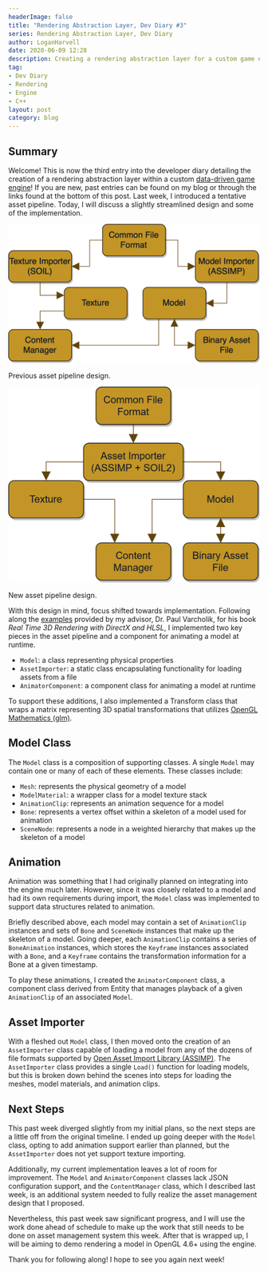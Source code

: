 ```yaml
---
headerImage: false
title: "Rendering Abstraction Layer, Dev Diary #3"
series: Rendering Abstraction Layer, Dev Diary
author: LoganHarvell
date: 2020-06-09 12:28
description: Creating a rendering abstraction layer for a custom game engine.
tag:
- Dev Diary
- Rendering
- Engine
- C++
layout: post
category: blog
---
```


## Summary

Welcome! This is now the third entry into the developer diary detailing the creation of a rendering abstraction layer within a custom [data-driven game engine](/fiea-game-engine)! If you are new, past entries can be found on my blog or through the links found at the bottom of this post. Last week, I introduced a tentative asset pipeline. Today, I will discuss a slightly streamlined design and some of the implementation.

![Tentative Asset Pipeline](/assets/images/FieaGameEngine/AssetManagement.png)
<figcaption class="caption">Previous asset pipeline design.</figcaption>

<div class="breaker"></div>

![New Asset Pipeline](/assets/images/FieaGameEngine/NewAssetManagement.png)
<figcaption class="caption">New asset pipeline design.</figcaption>

With this design in mind, focus shifted towards implementation. Following along the [examples](https://bitbucket.org/pvarcholik/real-time-3d-rendering-with-directx-and-hlsl/src/master/) provided by my advisor, Dr. Paul Varcholik, for his book *Real Time 3D Rendering with DirectX and HLSL*, I implemented two key pieces in the asset pipeline and a component for animating a model at runtime.

- `Model`: a class representing physical properties
- `AssetImporter`: a static class encapsulating functionality for loading assets from a file
- `AnimatorComponent`: a component class for animating a model at runtime

To support these additions, I also implemented a Transform class that wraps a matrix representing 3D spatial transformations that utilizes [OpenGL Mathematics (glm)](https://glm.g-truc.net/0.9.9/index.html).

## Model Class

The `Model` class is a composition of supporting classes. A single `Model` may contain one or many of each of these elements. These classes include:

- `Mesh`: represents the physical geometry of a model
- `ModelMaterial`: a wrapper class for a model texture stack
- `AnimationClip`: represents an animation sequence for a model
- `Bone`: represents a vertex offset within a skeleton of a model used for animation
- `SceneNode`: represents a node in a weighted hierarchy that makes up the skeleton of a model

## Animation

Animation was something that I had originally planned on integrating into the engine much later. However, since it was closely related to a model and had its own requirements during import, the `Model` class was implemented to support data structures related to animation.

Briefly described above, each model may contain a set of `AnimationClip` instances and sets of `Bone` and `SceneNode` instances that make up the skeleton of a model. Going deeper, each `AnimationClip` contains a series of `BoneAnimation` instances, which stores the `Keyframe` instances associated with a `Bone`, and a `Keyframe` contains the transformation information for a Bone at a given timestamp.

To play these animations, I created the `AnimatorComponent` class, a component class derived from Entity that manages playback of a given `AnimationClip` of an associated `Model`.

## Asset Importer

With a fleshed out `Model` class, I then moved onto the creation of an `AssetImporter` class capable of loading a model from any of the dozens of file formats supported by [Open Asset Import Library (ASSIMP)](https://github.com/assimp/assimp). The `AssetImporter` class provides a single `Load()` function for loading models, but this is broken down behind the scenes into steps for loading the meshes, model materials, and animation clips.

## Next Steps

This past week diverged slightly from my initial plans, so the next steps are a little off from the original timeline. I ended up going deeper with the `Model` class, opting to add animation support earlier than planned, but the `AssetImporter` does not yet support texture importing.

Additionally, my current implementation leaves a lot of room for improvement. The `Model` and `AnimatorComponent` classes lack JSON configuration support, and the `ContentManager` class, which I described last week, is an additional system needed to fully realize the asset management design that I proposed.

Nevertheless, this past week saw significant progress, and I will use the work done ahead of schedule to make up the work that still needs to be done on asset management system this week. After that is wrapped up, I will be aiming to demo rendering a model in OpenGL 4.6+ using the engine.

Thank you for following along! I hope to see you again next week!
